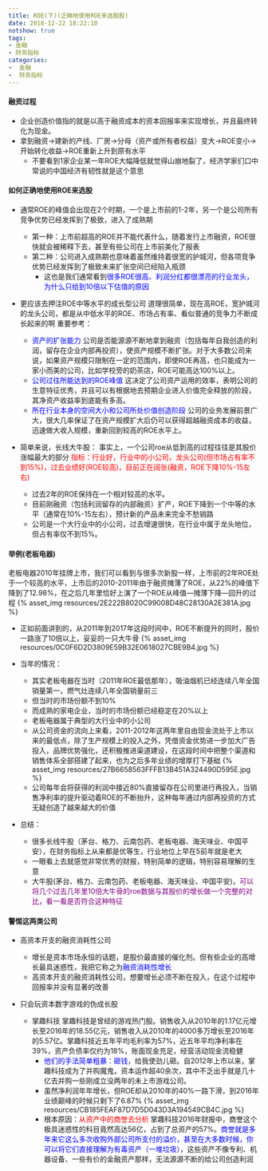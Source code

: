 ```yaml
---
title: ROE(下)(正确地使用ROE来选股股)
date: 2018-12-22 18:22:10
notshow: true
tags: 
- 金融
- 财务指标
categories: 
-  金融
-  财务指标
---
```


#### 融资过程
- 企业创造价值指的就是以高于融资成本的资本回报率来实现增长，并且最终转化为现金。
- 拿到融资→建新的产线、厂房→分母（资产或所有者权益）变大→ROE变小→开始转化收益→ROE重新上升到原有水平
  - 不要看到1家企业某一年ROE大幅降低就觉得山崩地裂了，经济学家们口中常说的中国经济有韧性就是这个意思
  
#### 如何正确地使用ROE来选股
- 通常ROE的峰值会出现在2个时期，一个是上市前的1-2年，另一个是公司所有竞争优势已经发挥到了极致，进入了成熟期
  - 第一种：上市前超高的ROE并不能代表什么，随着发行上市融资，ROE很快就会被稀释下去，甚至有些公司在上市前美化了报表
  - 第二种：公司进入成熟期也意味着虽然维持着很宽的护城河，但各项竞争优势已经发挥到了极致未来扩张空间已经陷入瓶颈
    - 这也是我们通常看到<font color='blue'>很多ROE很高、利润分红都很漂亮的行业龙头，为什么只给到10倍以下估值的原因</font>

- 更应该去押注ROE中等水平的成长型公司
  道理很简单，现在高ROE，宽护城河的龙头公司，都是从中低水平的ROE、市场占有率、看似普通的竞争力不断成长起来的啊
  重要参考：
  - <font color='blue'>资产的扩张能力</font>
    公司是否能源源不断地拿到融资（包括每年自我创造的利润，留存在企业内部再投资），使资产规模不断扩张。对于大多数公司来说，如果资产规模只限制在一定的范围内，即使ROE再高，也只能成为一家小而美的公司，比如学校旁的奶茶店，ROE可能高达100%以上。
  - <font color='blue'>公司过往所能达到的ROE峰值</font>
    这决定了公司资产运用的效率，表明公司的生意特征优秀，并且可以有根据地去预期企业进入价值完全释放的阶段，其净资产收益率到底能有多高。
  - <font color='blue'>所在行业本身的空间大小和公司所处价值创造阶段</font>
    公司的业务发展前景广大，很大几率保证了在资产规模扩大后仍可以获得超越融资成本的收益，迅速做大收入规模，重新回到较高的ROE水平上。

- 简单来说，长线大牛股：
  事实上，一个公司roe从低到高的过程往往是其股价涨幅最大的部分
  <font color='red'>指标：行业好，行业中的小公司，龙头公司(但市场占有率不到15%)，过去业绩好(ROE较高)，目前正在阔张(融资，ROE下降10%-15左右)</font>
  - 过去2年的ROE保持在一个相对较高的水平。
  - 目前刚融资（包括利润留存的内部融资）扩产，ROE下降到一个中等的水平（通常在10%-15左右），预计新的产品未来完全不愁销路
  - 公司是一个大行业中的小公司，过去增速很快，在行业中属于龙头地位，但占有率仅不到15%。
  
#### 举例(老板电器)
  老板电器2010年挂牌上市，我们可以看到与很多次新股一样，上市前的2年ROE处于一个较高的水平，上市后的2010-2011年由于融资摊薄了ROE，从22%的峰值下降到了12.98%，在之后几年里恰好上演了一个ROE从峰值—摊薄下降—回升的过程
  {% asset_img resources/2E222B8020C99008D48C28130A2E381A.jpg %}
  - 正如前面讲到的，从2011年到2017年这段时间中，ROE不断提升的同时，股价一路涨了10倍以上，妥妥的一只大牛骨
  {% asset_img resources/0C0F6D2D3809E59B32E0618027CBE9B4.jpg %}

  - 当年的情况：
    - 其实老板电器在当时（2011年ROE最低那年），吸油烟机已经连续八年全国销量第一，燃气灶连续八年全国销量前三
    - 但当时的市场份额不到10%
    - 而成熟的家电企业，当时的市场份额已经稳定在20%以上
    - 老板电器属于典型的大行业中的小公司
    - 从公司资金的流向上来看，2011-2012年这两年里自由现金流处于上市以来的最低点，除了生产规模上的投入之外，凭借资金优势进一步加大广告投入，品牌优势强化，还积极推进渠道建设，在这段时间中把整个渠道和销售体系全部搭建了起来，也为之后多年业绩的增厚打下基础
    {% asset_img resources/27B6658563FFFB13B451A324490D595E.jpg %}
    - 公司每年会将获得的利润中接近80%直接留存在公司里进行再投入，当销售净利率的提升驱动着ROE的不断抬升，这种每年通过内部再投资的方式无疑创造了越来越大的价值
    
  - 总结：
    - 很多长线牛股（茅台、格力、云南包药、老板电器、海天味业、中国平安），在财务指标上从来都是优等生，行业地位上早在5前年就是老大
    - 一眼看上去就感觉非常优秀的财报，特别简单的逻辑，特别容易理解的生意
    - 大牛股(茅台、格力、云南包药、老板电器、海天味业、中国平安)，<font color='purple'>可以将几个过去几年里10倍大牛骨的roe数据与其股价的增长做一个完整的对比，看一看是否符合这种特征</font>
  
#### 警惕这两类公司
- 高资本开支的融资消耗性公司
  - 增长是资本市场永恒的话题，是股价最直接的催化剂。但有些企业的高增长最具迷惑性，我把它称之为<font color='blue'>融资消耗性增长</font>
  - 高资本开支的融资消耗性公司，想要增长必须不断在投入，在这个过程中回报率并没有显著的改善
  
- 只会玩资本数字游戏的伪成长股
  - 掌趣科技
    掌趣科技是曾经的游戏热门股。销售收入从2010年的1.17亿元增长至2016年的18.55亿元，销售收入从2010年的4000多万增长至2016年的5.57亿。掌趣科技近五年平均毛利率为57%，近五年平均净利率在39%，资产负债率仅约为18%，账面现金充足，经营活动现金流稳健
    - <font color='blue'>他们的手法简单粗暴：砸钱</font>，给我使劲儿砸。自2012年上市以来，掌趣科技成为了并购魔鬼，资本运作超40余次，其中不乏出手就是几十亿去并购一些刚成立没两年的未上市游戏公司。
    - 虽然净利润年年增长，但ROE却从2010年的40%一路下滑，到2016年业绩巅峰的时候只剩下了6.87%
    {% asset_img resources/CB185FEAF87D7D5D043D3A194549CB4C.jpg %}
    - 根本原因：<font color='red'>从资产中的商誉去分析</font>
      掌趣科技2016年财报中，商誉这个极具迷惑性的科目竟然高达56亿，占到了总资产的57%。<font color='blue'>商誉就是多年来它这么多次收购外部公司所支付的溢价，甚至在大多数时候，你可以将它们直接理解为有毒资产（一堆垃圾）</font>，这些资产不像专利、机器设备、一些有价的金融资产那样，无法源源不断的给公司创造利润